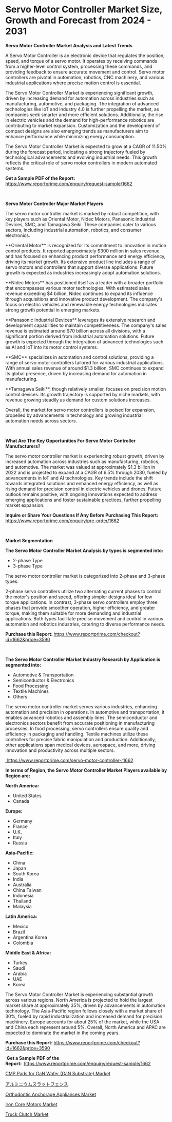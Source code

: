 <p><h1>Servo Motor Controller Market Size, Growth and Forecast from 2024 - 2031</h1></p><p><strong>Servo Motor Controller Market Analysis and Latest Trends</strong></p>
<p><p>A Servo Motor Controller is an electronic device that regulates the position, speed, and torque of a servo motor. It operates by receiving commands from a higher-level control system, processing these commands, and providing feedback to ensure accurate movement and control. Servo motor controllers are pivotal in automation, robotics, CNC machinery, and various industrial applications where precise motion control is essential.</p><p>The Servo Motor Controller Market is experiencing significant growth, driven by increasing demand for automation across industries such as manufacturing, automotive, and packaging. The integration of advanced technologies like IoT and Industry 4.0 is further propelling the market, as companies seek smarter and more efficient solutions. Additionally, the rise in electric vehicles and the demand for high-performance robotics are contributing to market expansion. Customization and the development of compact designs are also emerging trends as manufacturers aim to enhance performance while minimizing energy consumption.</p><p>The Servo Motor Controller Market is expected to grow at a CAGR of 11.50% during the forecast period, indicating a strong trajectory fueled by technological advancements and evolving industrial needs. This growth reflects the critical role of servo motor controllers in modern automated systems.</p></p>
<p><strong>Get a Sample PDF of the Report:&nbsp;</strong> <a href="https://www.reportprime.com/enquiry/request-sample/1662">https://www.reportprime.com/enquiry/request-sample/1662</a></p>
<p>&nbsp;</p>
<p><strong>Servo Motor Controller Major Market Players</strong></p>
<p><p>The servo motor controller market is marked by robust competition, with key players such as Oriental Motor, Nidec Motors, Panasonic Industrial Devices, SMC, and Tamagawa Seiki. These companies cater to various sectors, including industrial automation, robotics, and consumer electronics.</p><p>**Oriental Motor** is recognized for its commitment to innovation in motion control products. It reported approximately $300 million in sales revenue and has focused on enhancing product performance and energy efficiency, driving its market growth. Its extensive product line includes a range of servo motors and controllers that support diverse applications. Future growth is expected as industries increasingly adopt automation solutions.</p><p>**Nidec Motors** has positioned itself as a leader with a broader portfolio that encompasses various motor technologies. With estimated sales revenue exceeding $4 billion, Nidec continues to expand its influence through acquisitions and innovative product development. The company's focus on electric vehicles and renewable energy technologies indicates strong growth potential in emerging markets.</p><p>**Panasonic Industrial Devices** leverages its extensive research and development capabilities to maintain competitiveness. The company's sales revenue is estimated around $70 billion across all divisions, with a significant portion derived from industrial automation solutions. Future growth is expected through the integration of advanced technologies such as AI and IoT into its motor control systems.</p><p>**SMC** specializes in automation and control solutions, providing a range of servo motor controllers tailored for various industrial applications. With annual sales revenue of around $1.3 billion, SMC continues to expand its global presence, driven by increasing demand for automation in manufacturing.</p><p>**Tamagawa Seiki**, though relatively smaller, focuses on precision motion control devices. Its growth trajectory is supported by niche markets, with revenue growing steadily as demand for custom solutions increases.</p><p>Overall, the market for servo motor controllers is poised for expansion, propelled by advancements in technology and growing industrial automation needs across sectors.</p></p>
<p>&nbsp;</p>
<p><strong>What Are The Key Opportunities For Servo Motor Controller Manufacturers?</strong></p>
<p><p>The servo motor controller market is experiencing robust growth, driven by increased automation across industries such as manufacturing, robotics, and automotive. The market was valued at approximately $1.3 billion in 2022 and is projected to expand at a CAGR of 6.5% through 2030, fueled by advancements in IoT and AI technologies. Key trends include the shift towards integrated solutions and enhanced energy efficiency, as well as rising demand for precision control in electric vehicles and drones. Future outlook remains positive, with ongoing innovations expected to address emerging applications and foster sustainable practices, further propelling market expansion.</p></p>
<p><strong>Inquire or Share Your Questions If Any Before Purchasing This Report:</strong> <a href="https://www.reportprime.com/enquiry/pre-order/1662">https://www.reportprime.com/enquiry/pre-order/1662</a></p>
<p>&nbsp;</p>
<p><strong>Market Segmentation</strong></p>
<p><strong>The Servo Motor Controller Market Analysis by types is segmented into:</strong></p>
<p><ul><li>2-phase Type</li><li>3-phase Type</li></ul></p>
<p><p>The servo motor controller market is categorized into 2-phase and 3-phase types. </p><p>2-phase servo controllers utilize two alternating current phases to control the motor's position and speed, offering simpler designs ideal for low torque applications. In contrast, 3-phase servo controllers employ three phases that provide smoother operation, higher efficiency, and greater torque, making them suitable for more demanding and industrial applications. Both types facilitate precise movement and control in various automation and robotics industries, catering to diverse performance needs.</p></p>
<p><strong>Purchase this Report:&nbsp;</strong><a href="https://www.reportprime.com/checkout?id=1662&price=3590">https://www.reportprime.com/checkout?id=1662&price=3590</a></p>
<p>&nbsp;</p>
<p><strong>The Servo Motor Controller Market Industry Research by Application is segmented into:</strong></p>
<p><ul><li>Automotive & Transportation</li><li>Semiconductor & Electronics</li><li>Food Processing</li><li>Textile Machines</li><li>Others</li></ul></p>
<p><p>The servo motor controller market serves various industries, enhancing automation and precision in operations. In automotive and transportation, it enables advanced robotics and assembly lines. The semiconductor and electronics sectors benefit from accurate positioning in manufacturing processes. In food processing, servo controllers ensure quality and efficiency in packaging and handling. Textile machines utilize these controllers for precise fabric manipulation and production. Additionally, other applications span medical devices, aerospace, and more, driving innovation and productivity across multiple sectors.</p></p>
<p><a href="https://www.reportprime.com/servo-motor-controller-r1662">&nbsp;https://www.reportprime.com/servo-motor-controller-r1662</a></p>
<p><strong>In terms of Region, the Servo Motor Controller Market Players available by Region are:</strong></p>
<p>
    <p> <strong> North America: </strong>
        <ul>
            <li>United States</li>
            <li>Canada</li>
        </ul>
        </p> 
    <p> <strong> Europe: </strong>
        <ul>
            <li>Germany</li>
            <li>France</li>
            <li>U.K.</li>
            <li>Italy</li>
            <li>Russia</li>
        </ul>
        </p> 
    <p> <strong> Asia-Pacific: </strong>
        <ul>
            <li>China</li>
            <li>Japan</li>
            <li>South Korea</li>
            <li>India</li>
            <li>Australia</li>
            <li>China Taiwan</li>
            <li>Indonesia</li>
            <li>Thailand</li>
            <li>Malaysia</li>
        </ul>
        </p> 
    <p> <strong> Latin America: </strong>
        <ul>
            <li>Mexico</li>
            <li>Brazil</li>
            <li>Argentina Korea</li>
            <li>Colombia</li>
        </ul>
        </p> 
    <p> <strong> Middle East & Africa: </strong>
        <ul>
            <li>Turkey</li>
            <li>Saudi</li>
            <li>Arabia</li>
            <li>UAE</li>
            <li>Korea</li>
        </ul>
    </p>
    </p>
<p><p>The Servo Motor Controller Market is experiencing substantial growth across various regions. North America is projected to hold the largest market share at approximately 35%, driven by advancements in automation technology. The Asia-Pacific region follows closely with a market share of 30%, fueled by rapid industrialization and increased demand for precision machinery. Europe accounts for about 25% of the market, while the USA and China each represent around 5%. Overall, North America and APAC are expected to dominate the market in the coming years.</p></p>
<p><strong>Purchase this Report: </strong><a href="https://www.reportprime.com/checkout?id=1662&price=3590">https://www.reportprime.com/checkout?id=1662&price=3590</a></p>
<p>&nbsp;<strong>Get a Sample PDF of the Report:&nbsp;&nbsp;</strong><a href="https://www.reportprime.com/enquiry/request-sample/1662">https://www.reportprime.com/enquiry/request-sample/1662</a></p>
<p><strong></strong></p>
<p><p><a href="https://medium.com/@david.mackay7867865/cmp-pads-for-gan-wafer-gan-substrate-market-outlook-and-forecast-from-2024-to-2031-f8075f9304c7">CMP Pads for GaN Wafer (GaN Substrate) Market</a></p><p><a href="https://medium.com/@titusboyer1/%E3%82%A2%E3%83%AB%E3%83%9F%E8%A3%BD%E3%82%B9%E3%83%A9%E3%83%83%E3%83%88%E3%83%95%E3%82%A7%E3%83%B3%E3%82%B9%E3%81%AE%E5%B8%82%E5%A0%B4%E8%A6%8F%E6%A8%A1%E3%81%A8%E3%82%B7%E3%82%A7%E3%82%A2%E5%88%86%E6%9E%90-%E6%88%90%E9%95%B7%E3%83%88%E3%83%AC%E3%83%B3%E3%83%89%E3%81%A8%E4%BA%88%E6%B8%AC-2024%E5%B9%B4-2031%E5%B9%B4-15bb6dc77385">アルミニウムスラットフェンス</a></p><p><a href="https://issuu.com/reportprime-2/docs/orthodontic-anchorage-appliances-ma_475b65af3ecd68">Orthodontic Anchorage Appliances Market</a></p><p><a href="https://github.com/pizolina/Market-Research-Report-List-6/blob/main/iron-core-motors-market.md">Iron Core Motors Market</a></p><p><a href="https://www.linkedin.com/pulse/truck-clutch-market-size-share-growth-analysis-type-application-stzqf?trackingId=3Vo9QnVmRXudmyDwoQrZsQ%3D%3D">Truck Clutch Market</a></p></p>